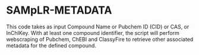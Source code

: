 # SAMpLR-METADATA
This code takes as input Compound Name or Pubchem ID (CID) or CAS, or InChIKey. With at least one compound identifier, the script will perform webscraping of Pubchem, ChEBI and ClassyFire to retrieve other associated metadata for the defined compound. 

